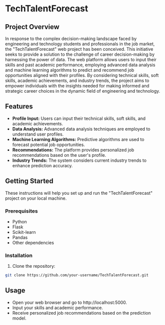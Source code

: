 # TechTalentForecast

## Project Overview

In response to the complex decision-making landscape faced by engineering and technology students and professionals in the job market, the "TechTalentForecast" web project has been conceived. This initiative seeks to provide a solution to the challenge of career decision-making by harnessing the power of data. The web platform allows users to input their skills and past academic performance, employing advanced data analysis and machine learning algorithms to predict and recommend job opportunities aligned with their profiles. By considering technical skills, soft skills, academic achievements, and industry trends, the project aims to empower individuals with the insights needed for making informed and strategic career choices in the dynamic field of engineering and technology.

## Features

- **Profile Input:** Users can input their technical skills, soft skills, and academic achievements.
- **Data Analysis:** Advanced data analysis techniques are employed to understand user profiles.
- **Machine Learning Algorithms:** Predictive algorithms are used to forecast potential job opportunities.
- **Recommendations:** The platform provides personalized job recommendations based on the user's profile.
- **Industry Trends:** The system considers current industry trends to enhance prediction accuracy.

## Getting Started

These instructions will help you set up and run the "TechTalentForecast" project on your local machine.

### Prerequisites

- Python
- Flask
- Scikit-learn
- Pandas
- Other dependencies

### Installation

1. Clone the repository:

```bash
git clone https://github.com/your-username/TechTalentForecast.git
```
## Usage
- Open your web browser and go to http://localhost:5000.
- Input your skills and academic performance.
- Receive personalized job recommendations based on the prediction model.
